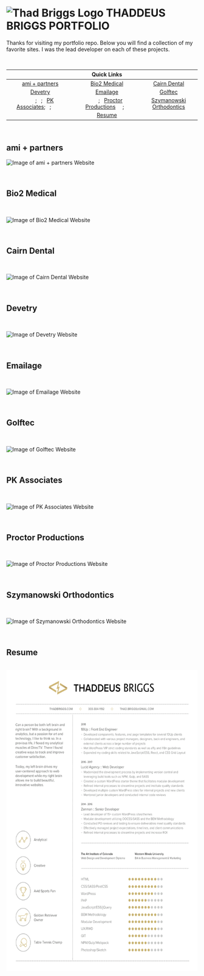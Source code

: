 # <img src="http://thadbriggs.com/images/logos/logo.svg" alt="Thad Briggs Logo" width="42" height="25"> THADDEUS BRIGGS PORTFOLIO

Thanks for visiting my portfolio repo. Below you will find a collection of my favorite sites. I was the lead developer on each of these projects.

<br>

|&nbsp;|Quick Links|&nbsp;|
|:----------------:|:------------:|:------------:|
|[ami + partners][ami]|[Bio2 Medical][bio2]|[Cairn Dental][cairn]|
|[Devetry][devetry]|[Emailage][emailage]|[Golftec][golftec]|
|&nbsp;&nbsp;&nbsp;&nbsp;&nbsp;&nbsp;;&nbsp;&nbsp;&nbsp;;&nbsp;&nbsp;&nbsp;[PK Associates][pka];&nbsp;&nbsp;&nbsp;;&nbsp;&nbsp;&nbsp;&nbsp;&nbsp;&nbsp;&nbsp;&nbsp;&nbsp;|&nbsp;&nbsp;&nbsp;&nbsp;&nbsp;;&nbsp;&nbsp;&nbsp;[Proctor Productions][proctor]&nbsp;&nbsp;&nbsp;&nbsp;&nbsp;;&nbsp;&nbsp;&nbsp;|[Szymanowski Orthodontics][damon]|
|&nbsp;|[Resume][resume]|&nbsp;|

<br>

## ami + partners


![Image of ami + partners Website](http://thadbriggs.com/images/projects/ami.png "ami + partners Website")

<br>

## Bio2 Medical

<br>

![Image of Bio2 Medical Website](http://thadbriggs.com/images/projects/bio2.png "Bio2 Medical Website")

<br>

## Cairn Dental

<br>

![Image of Cairn Dental Website](http://thadbriggs.com/images/projects/cairn.png "Cairn Dental Website")

<br>

## Devetry

<br>

![Image of Devetry Website](http://thadbriggs.com/images/projects/devetry.png "Devetry Website")

<br>

## Emailage

<br>

![Image of Emailage Website](http://thadbriggs.com/images/projects/emailage.png "Emailage Website")

<br>

## Golftec

<br>

![Image of Golftec Website](http://thadbriggs.com/images/projects/golftec.png "Golftec Website")

<br>

## PK Associates

<br>

![Image of PK Associates Website](http://thadbriggs.com/images/projects/pka.png "PK Associates Website")

<br>

## Proctor Productions

<br>

![Image of Proctor Productions Website](http://thadbriggs.com/images/projects/proctor.png "Proctor Productions Website")

<br>

## Szymanowski Orthodontics

<br>

![Image of Szymanowski Orthodontics Website](http://thadbriggs.com/images/projects/damon.png "Szymanowski Orthodontics Website")

<br>

## Resume

<br>

<img src="thad_briggs_resume.png" alt="Thad Briggs Logo" width="612" height="792">

[ami]: #ami--partners
[bio2]: #bio2-medical
[cairn]: #cairn-dental
[devetry]: #devetry
[emailage]: #emailage
[golftec]: #golftec
[pka]: #pk-associates
[proctor]: #proctor-productions
[damon]: #szymanowski-orthodontics
[resume]: #resume
